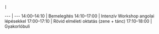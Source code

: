 ```
|
```

\--- | ---
14:00–14:10 | Bemelegítés
14:10–17:00 | Intenzív Workshop angolai lépésekkel
17:00–17:10 | Rövid elméleti oktatás (zene + tánc)
17:10–18:00 | Gyakorlóbuli
